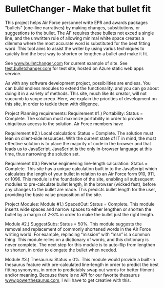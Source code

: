 # BulletChanger - Make that bullet fit

This project helps Air Force personnel write EPR and awards packages "bullets" (one-line narratives) by making changes, substitutions, or suggestions to the bullet.  The AF requires these bullets not exced a single line, and the unwritten rule of allowing minimal white space creates a dilemma where the most accurate word is substituted for the best fitting word.  This tool aims to assist the writer by using varius techniques to quickly find the best way to shorten or lengthen a bullet and make it fit.

See www.bulletchanger.com for current example of site.
See [test.bulletchanger.com](test.bulletchanger.com) for test site, hosted on Azure static web apps service.

As with any software development project, possibilities are endless.  You can build endless modules to extend the functionality, and you can go about doing it in a variety of methods.  This site, much like its creator, will not succumb to scope creep.  Here, we explain the priorities of development on this site, in order to tackle them with diligence.

Project Planning requirements:
Requirement #1.) Portability: Status = Complete. The solution must maximize portability in order to provide ubiquitous access to the solution. Air Force members have

Requirement #2.) Local calculation: Status = Complete. The solution must lean on client-side resources. With the current state of IT in mind, the most effective solution is to place the majority of code in the browser and that leads us to JavaScript. JavaScript is the only in-browser language at this time, thus narrowing the solution set.

Requirement #3.) Reverse engineering line-length calculation: Status = Complete. This site has a unique calculation built in to the JavaScript which calculates the length of your bullet in relation to an Air Force form 910, 911, or 1096. This module is the foundation of the site, enabling all subsequent modules to pre-calculate bullet length, in the browser (wicked fast), before any changes to the bullet are made. This predicts bullet length for the user, providing the basic value proposition of the site.


Project Modules:
Module #1.) SpacedOut: Status = Complete. This module inserts wide spaces and narrow spaces to either lengthen or shorten the bullet by a margin of 2-3% in order to make the bullet just the right length.

Module #2.) SuggestSubs: Status = 50%. This module suggests the removal and replacement of commonly shortened words in the Air Force writing world. For example, replacing “mission” with “msn” is a common thing. This module relies on a dictionary of words, and this dictionary is never complete. The next step for this module is to auto-flip from lengthen to shorten, in order to elongate the bullet when needed.

Module #3.) Thesaurus: Status = 0%. This module would provide a built-in thesaurus feature with pre-calculated line-length in order to predict the best fitting synonyms, in order to predictably swap out words for better fitment and/or meaning. Because there is no API for our favorite thesaurus www.powerthesaurus.com, I will have to get creative with this.

